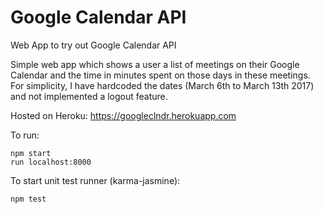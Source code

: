 # Google Calendar API
Web App to try out Google Calendar API


Simple web app which shows a user a list of meetings on their Google Calendar and the time in minutes spent on those days 
in these meetings. For simplicity, I have hardcoded the dates (March 6th to March 13th 2017) and not implemented a logout feature. 

Hosted on Heroku: https://googleclndr.herokuapp.com


To run:
```
npm start
run localhost:8000
```

To start unit test runner (karma-jasmine):
```
npm test
```


